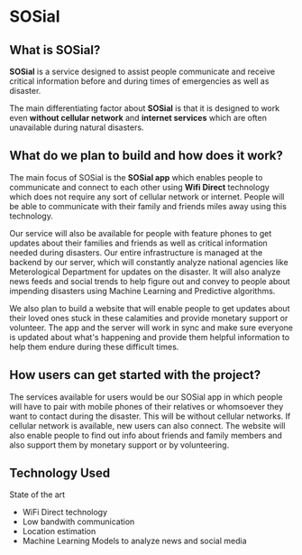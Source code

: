 # **SOSial**
## **What is SOSial?**
**SOSial** is a service designed to assist people communicate and receive critical information before and during times of emergencies as well as disaster.

The main differentiating factor about **SOSial** is that it is designed to work even **without cellular network** and **internet services** which are often unavailable during natural disasters. 

## **What do we plan to build and how does it work?**
The main focus of SOSial is the **SOSial app** which enables people to communicate and connect to each other using **Wifi Direct** technology which does not require any sort of cellular network or internet. People will be able to communicate with their family and friends miles away using this technology.

Our service will also be available for people with feature phones to get updates about their families and friends as well as critical information needed during disasters.
Our entire infrastructure is managed at the backend by our server, which will constantly analyze national agencies like Meterological Department for updates
on the disaster. It will also analyze news feeds and social trends to help figure out and convey to people about impending disasters using Machine Learning and Predictive algorithms.

We also plan to build a website that will enable people to get updates about their loved ones stuck in these calamities and provide monetary support or volunteer.
The app and the server will work in sync and make sure everyone is updated about what's happening and provide them helpful information to help them endure during these difficult times.

## **How users can get started with the project?**
The services available for users would be our SOSial app in which people will have to pair with mobile phones of their relatives or whomsoever they want to contact during the disaster. This will be without cellular networks. If cellular network is available, new users can also connect. The website will also enable people to find out info about friends and family members and also support them by monetary support or by volunteering.

## **Technology Used**
State of the art 
- WiFi Direct technology
- Low bandwith communication
- Location estimation
- Machine Learning Models to analyze news and social media
